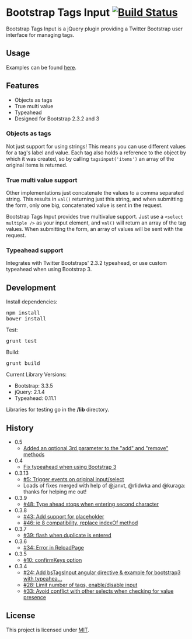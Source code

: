 # Bootstrap Tags Input [![Build Status](https://travis-ci.org/bootstrap-tagsinput/bootstrap-tagsinput.svg?branch=master)](https://travis-ci.org/bootstrap-tagsinput/bootstrap-tagsinput)
Bootstrap Tags Input is a jQuery plugin providing a Twitter Bootstrap user interface for managing tags.

## Usage
Examples can be found [here](http://bootstrap-tagsinput.github.io/bootstrap-tagsinput/examples/).

## Features
* Objects as tags
* True multi value
* Typeahead
* Designed for Bootstrap 2.3.2 and 3

### Objects as tags
Not just support for using strings! This means you can use different values
for a tag's label and value. Each tag also holds a reference to the object
by which it was created, so by calling <code>tagsinput('items')</code> an
array of the original items is returned.

### True multi value support
Other implementations just concatenate the values to a comma separated string.
This results in <code>val()</code> returning just this string, and when
submitting the form, only one big, concatenated value is sent in the request.

Bootstrap Tags Input provides true multivalue support. Just use a
<code>&lt;select multiple /&gt;</code> as your input element, and
<code>val()</code> will return an array of the tag values. When submitting the
form, an array of values will be sent with the request.

### Typeahead support
Integrates with Twitter Bootstraps' 2.3.2 typeahead, or use custom typeahead when using Bootstrap 3.

## Development
Install dependencies:
<pre>
npm install
bower install
</pre>
Test:
<pre>
grunt test
</pre>
Build:
<pre>
grunt build
</pre>
Current Library Versions:

- Bootstrap: 3.3.5
- jQuery: 2.1.4
- Typeahead: 0.11.1

Libraries for testing go in the **/lib** directory.

## History
- 0.5
  - [Added an optional 3rd parameter to the "add" and "remove" methods](https://github.com/bootstrap-tagsinput/bootstrap-tagsinput/pull/298)
- 0.4
  - [Fix typeahead when using Bootstrap 3](https://github.com/bootstrap-tagsinput/bootstrap-tagsinput/pull/73)
- 0.3.13
  -  [#5: Trigger events on original input/select](https://github.com/bootstrap-tagsinput/bootstrap-tagsinput/issues/5)
  -  Loads of fixes merged with help of @janvt, @rlidwka and @kuraga: thanks for helping me out!
- 0.3.9
  -  [#48: Type ahead stops when entering second character](https://github.com/bootstrap-tagsinput/bootstrap-tagsinput/issues/48)
- 0.3.8
  -  [#43: Add support for placeholder](https://github.com/bootstrap-tagsinput/bootstrap-tagsinput/pull/43)
  -  [#46: ie 8 compatibility, replace indexOf method](https://github.com/bootstrap-tagsinput/bootstrap-tagsinput/pull/46)
- 0.3.7
  -  [#39: flash when duplicate is entered](https://github.com/bootstrap-tagsinput/bootstrap-tagsinput/issues/39)
- 0.3.6
  -  [#34: Error in ReloadPage](https://github.com/bootstrap-tagsinput/bootstrap-tagsinput/issues/34)
- 0.3.5
  -  [#10: confirmKeys option](https://github.com/bootstrap-tagsinput/bootstrap-tagsinput/issues/10)
- 0.3.4
  -  [#24: Add bsTagsInput angular directive & example for bootstrap3 with typeahea...](https://github.com/bootstrap-tagsinput/bootstrap-tagsinput/pull/24)
  -  [#28: Limit number of tags, enable/disable input](https://github.com/bootstrap-tagsinput/bootstrap-tagsinput/pull/28)
  -  [#33: Avoid conflict with other selects when checking for value presence](https://github.com/bootstrap-tagsinput/bootstrap-tagsinput/pull/33)

## License
This project is licensed under [MIT](https://raw.github.com/bootstrap-tagsinput/bootstrap-tagsinput/master/LICENSE "Read more about the MIT license").
